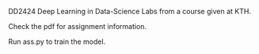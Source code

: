 DD2424 Deep Learning in Data-Science
Labs from a course given at KTH. 

Check the pdf for assignment information. 

Run ass.py to train the model.
